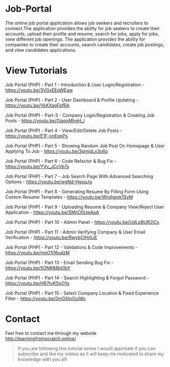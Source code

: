 # Job-Portal

The online job portal application allows job seekers and recruiters to connect.The application provides the ability for job seekers to create their accounts, upload their profile and resume, search for jobs, apply for jobs, view different job openings. The application provides the ability for companies to create their accounts, search candidates, create job postings, and view candidates applications.

# View Tutorials

Job Portal (PHP) - Part 1 - Introduction & User Login/Registration - https://youtu.be/3VGxEEpWEaw

Job Portal (PHP) - Part 2 - User Dashboard & Profile Updating - https://youtu.be/VkKXaqFafRA

Job Portal (PHP) - Part-3 - Company Login/Registration & Creating Job Posts - https://youtu.be/OiapxMhgH_I

Job Portal (PHP) - Part 4 - View/Edit/Delete Job Posts - https://youtu.be/E1F-snEgpPs

Job Portal (PHP) - Part 5 - Showing Random Job Post On Homepage & User Applying To Job - https://youtu.be/3qmjqLx3o6o

Job Portal (PHP) - Part 6 - Code Refactor & Bug Fix - https://youtu.be/YVv_JCcVb7s

Job Portal (PHP) - Part 7 - Job Search Page With Advanced Searching Options  - https://youtu.be/wgNd-HgxqJg

Job Portal (PHP) - Part 8 - Generating Resume By Filling Form Using Custom Resume Templates - https://youtu.be/Wndjgmk1SyM

Job Portal (PHP) - Part 9 - Uploading Resume & Company View/Reject User Application - https://youtu.be/SMjiO0UwAoA

Job Portal (PHP) - Part 10 - Admin Panel - https://youtu.be/UdLpBUR2lCs

Job Portal (PHP) - Part 11 - Admin Verifying Company & User Email Verification - https://youtu.be/RwybCIHj0JE

Job Portal (PHP) - Part 12 - Validations & Code Improvements - https://youtu.be/mpO1j16udzM

Job Portal (PHP) - Part 13 - Email Sending Bug Fix - https://youtu.be/5ONR88bt0bY

Job Portal (PHP) - Part 14 - Search Highlighting & Forgot Password - https://youtu.be/HR7tvK5oO1g

Job Portal (PHP) - Part 15 - Select Company Location & Fixed Experience Filter - https://youtu.be/0mDXlpOulWc


# Contact
Feel free to contact me through my website http://learningfromscratch.online/ 
>If you are following this tutorial series I would appritiate if you can subscribe and like my videos as it will keep me motivated to share my knowledge with you all!